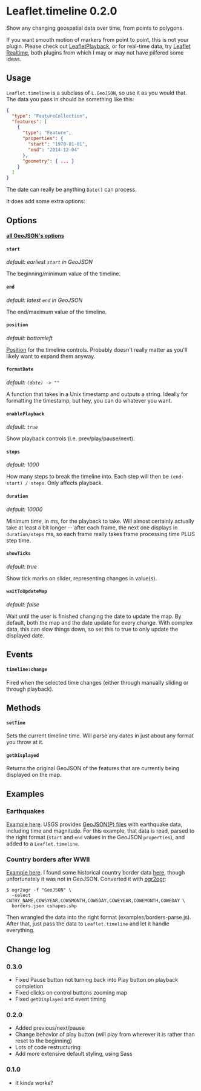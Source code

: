 # Leaflet.timeline 0.2.0

Show any changing geospatial data over time, from points to polygons.

If you want smooth motion of markers from point to point, this is not your
plugin. Please check out [LeafletPlayback][], or for real-time data, try
[Leaflet Realtime][], both plugins from which I may or may not have pilfered
some ideas.

## Usage

`Leaflet.timeline` is a subclass of `L.GeoJSON`, so use it as you would that.
The data you pass in should be something like this:

``` json
{
  "type": "FeatureCollection",
  "features": [
    {
      "type": "Feature",
      "properties": {
        "start": "1970-01-01",
        "end": "2014-12-04"
      },
      "geometry": { ... }
    }
  ]
}
```

The date can really be anything `Date()` can process.

It does add some extra options:

## Options

#### [all GeoJSON's options](http://leafletjs.com/reference.html#geojson)

#### `start`
*default: earliest `start` in GeoJSON*

The beginning/minimum value of the timeline.

#### `end`
*default: latest `end` in GeoJSON*

The end/maximum value of the timeline.

#### `position`
*default: bottomleft*

[Position](http://leafletjs.com/reference.html#control) for the timeline
controls. Probably doesn't really matter as you'll likely want to expand them
anyway.

#### `formatDate`
*default: `(date) -> ""`*

A function that takes in a Unix timestamp and outputs a string. Ideally for
formatting the timestamp, but hey, you can do whatever you want.

#### `enablePlayback`
*default: `true`*

Show playback controls (i.e. prev/play/pause/next).

#### `steps`
*default: 1000*

How many steps to break the timeline into. Each step will then be `(end-start) /
steps`. Only affects playback.

#### `duration`
*default: 10000*

Minimum time, in ms, for the playback to take. Will almost certainly actually
take at least a bit longer -- after each frame, the next one displays in
`duration/steps` ms, so each frame really takes frame processing time PLUS
step time.

#### `showTicks`
*default: true*

Show tick marks on slider, representing changes in value(s).

#### `waitToUpdateMap`
*default: false*

Wait until the user is finished changing the date to update the map. By default,
both the map and the date update for every change. With complex data, this can
slow things down, so set this to true to only update the displayed date.

## Events

#### `timeline:change`
Fired when the selected time changes (either through manually sliding or
through playback).

## Methods

#### `setTime`
Sets the current timeline time. Will parse any dates in just about any format
you throw at it.

#### `getDisplayed`
Returns the original GeoJSON of the features that are currently being displayed
on the map.

## Examples

### Earthquakes

[Example here][1]. USGS provides [GeoJSON(P) files][2] with earthquake data,
including time and magnitude. For this example, that data is read, parsed to the
right format (`start` and `end` values in the GeoJSON `properties`), and added
to a `Leaflet.timeline`.


### Country borders after WWII

[Example here][3]. I found some historical country border data [here][4], though
unfortunately it was not in GeoJSON. Converted it with [ogr2ogr][5]:

    $ ogr2ogr -f "GeoJSON" \
      -select CNTRY_NAME,COWSYEAR,COWSMONTH,COWSDAY,COWEYEAR,COWEMONTH,COWEDAY \
      borders.json cshapes.shp

Then wrangled the data into the right format (examples/borders-parse.js). After
that, just pass the data to `Leaflet.timeline` and let it handle everything.

## Change log

### 0.3.0
- Fixed Pause button not turning back into Play button on playback completion
- Fixed clicks on control buttons zooming map
- Fixed `getDisplayed` and event timing

### 0.2.0
- Added previous/next/pause
- Change behavior of play button (will play from wherever it is rather than
  reset to the beginning)
- Lots of code restructuring
- Add more extensive default styling, using Sass

### 0.1.0
- It kinda works?

[Leaflet Realtime]: https://github.com/perliedman/leaflet-realtime
[LeafletPlayback]: https://github.com/hallahan/LeafletPlayback
[1]: http://skeate.github.io/Leaflet.timeline/earthquakes.html
[2]: http://earthquake.usgs.gov/earthquakes/feed/v1.0/geojson.php
[3]: http://skeate.github.io/Leaflet.timeline/borders.html
[4]: http://nils.weidmann.ws/projects/cshapes
[5]: http://www.gdal.org/ogr2ogr.html
